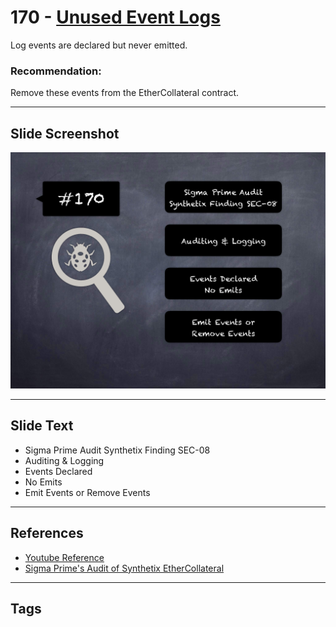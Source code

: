 
# 170 - [Unused Event Logs](./Unused%20Event%20Logs.md)

Log events are declared but never emitted.

### Recommendation:
Remove these events from the EtherCollateral contract.
___
## Slide Screenshot
![170.png](../../images/8.%20Audit%20Findings%20201/170.png)
___
## Slide Text
- Sigma Prime Audit Synthetix Finding SEC-08
- Auditing & Logging
- Events Declared
- No Emits
- Emit Events or Remove Events
___
## References
- [Youtube Reference](https://youtu.be/poxzr4-srn0?t=533)
- [Sigma Prime's Audit of Synthetix EtherCollateral](https://github.com/sigp/public-audits/blob/master/synthetix/ethercollateral/review.pdf)
___
## Tags
